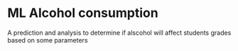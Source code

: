 # ML Alcohol consumption
 A prediction and analysis to determine if alscohol will affect students grades based on some parameters
